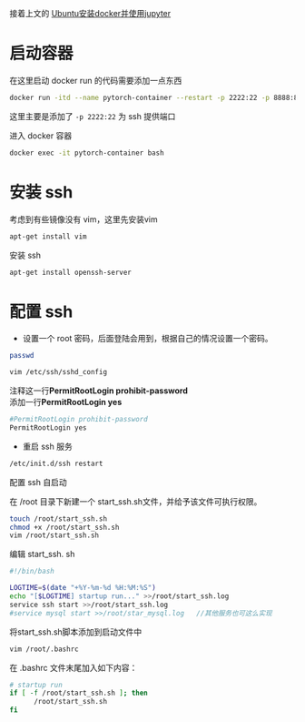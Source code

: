 接着上文的 [Ubuntu安装docker并使用jupyter](Ubuntu安装docker并使用jupyter.md)
# 启动容器

在这里启动 docker run 的代码需要添加一点东西

```bash
docker run -itd --name pytorch-container --restart -p 2222:22 -p 8888:8888 -v /opt/wxWidgets:/opt/wxWidgets -v /opt/pytorch-container:/workdir -w /workdir summit4you/pytorch:1.8.2-cpu-wx-lts sh -c "tmux new -s mysession && jupyter notebook --ip=0.0.0.0 --no-browser"
```

这里主要是添加了 `-p 2222:22` 为 ssh 提供端口

进入 docker 容器

```bash
docker exec -it pytorch-container bash
```

# 安装 ssh

考虑到有些镜像没有 vim，这里先安装vim
```bash
apt-get install vim
```

安装 ssh
```bash
apt-get install openssh-server
```

# 配置 ssh

- 设置一个 root 密码，后面登陆会用到，根据自己的情况设置一个密码。

```bash
passwd
```

```bash
vim /etc/ssh/sshd_config
```

注释这一行**PermitRootLogin prohibit-password**  
添加一行**PermitRootLogin yes**

```bash
#PermitRootLogin prohibit-password
PermitRootLogin yes
```

- 重启 ssh 服务

```bash
/etc/init.d/ssh restart
```

配置 ssh 自启动

在 /root 目录下新建一个 start_ssh.sh文件，并给予该文件可执行权限。

```bash
touch /root/start_ssh.sh
chmod +x /root/start_ssh.sh
vim /root/start_ssh.sh
```

编辑 start_ssh. sh

```bash
#!/bin/bash

LOGTIME=$(date "+%Y-%m-%d %H:%M:%S")
echo "[$LOGTIME] startup run..." >>/root/start_ssh.log
service ssh start >>/root/start_ssh.log
#service mysql start >>/root/star_mysql.log   //其他服务也可这么实现
```

将start_ssh.sh脚本添加到启动文件中
```bash
vim /root/.bashrc
```

在 .bashrc 文件末尾加入如下内容：

```bash
# startup run
if [ -f /root/start_ssh.sh ]; then
      /root/start_ssh.sh
fi
```